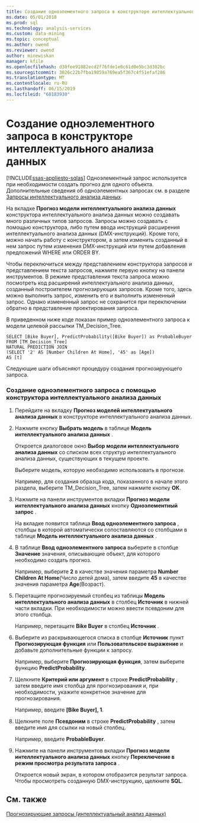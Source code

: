 ```yaml
---
title: Создание одноэлементного запроса в конструкторе интеллектуального анализа данных | Документация Майкрософт
ms.date: 05/01/2018
ms.prod: sql
ms.technology: analysis-services
ms.custom: data-mining
ms.topic: conceptual
ms.author: owend
ms.reviewer: owend
author: minewiskan
manager: kfile
ms.openlocfilehash: d30fee91882ecd2f76fde1e0c61d0e5bc3d302bc
ms.sourcegitcommit: 3026c22b7fba19059a769ea5f367c4f51efaf286
ms.translationtype: MT
ms.contentlocale: ru-RU
ms.lasthandoff: 06/15/2019
ms.locfileid: "68183930"
---
```

# <a name="create-a-singleton-query-in-the-data-mining-designer"></a>Создание одноэлементного запроса в конструкторе интеллектуального анализа данных
[!INCLUDE[ssas-appliesto-sqlas](../../includes/ssas-appliesto-sqlas.md)]
  Одноэлементный запрос используется при необходимости создать прогноз для одного объекта. Дополнительные сведения об одноэлементных запросах см. в разделе [Запросы интеллектуального анализа данных](../../analysis-services/data-mining/data-mining-queries.md).  
  
 На вкладке **Прогноз модели интеллектуального анализа данных** конструктора интеллектуального анализа данных можно создавать много различных типов запросов. Запросы можно создавать с помощью конструктора, либо путем ввода инструкций расширения интеллектуального анализа данных (DMX-инструкций). Кроме того, можно начать работу с конструктором, а затем изменить созданный в нем запрос путем изменения DMX-инструкций или путем добавления предложений WHERE или ORDER BY.  
  
 Чтобы переключиться между представлением конструктора запросов и представлением текста запросов, нажмите первую кнопку на панели инструментов. В режиме представления текста запроса можно посмотреть код расширений интеллектуального анализа данных, созданный построителем прогнозирующих запросов. Кроме того, здесь можно выполнить запрос, изменить его и выполнить измененный запрос. Однако измененный запрос не сохранится при переключении обратно в представление проектирования запроса.  
  
 В приведенном ниже коде показан пример одноэлементного запроса к модели целевой рассылки TM_Decision_Tree.  
  
```  
SELECT [Bike Buyer], PredictProbability([Bike Buyer]) as ProbableBuyer  
FROM [TM_Decision_Tree]  
NATURAL PREDICTION JOIN  
(SELECT '2' AS [Number Children At Home], '45' as [Age])  
AS [t]  
```  
  
 Следующие шаги объясняют процедуру создания прогнозирующего запроса.  
  
### <a name="to-create-a-singleton-query-by-using-the-data-mining-designer"></a>Создание одноэлементного запроса с помощью конструктора интеллектуального анализа данных  
  
1.  Перейдите на вкладку **Прогноз моделей интеллектуального анализа данных** в конструкторе интеллектуального анализа данных.  
  
2.  Нажмите кнопку **Выбрать модель** в таблице **Модель интеллектуального анализа данных** .  
  
     Откроется диалоговое окно **Выбор модели интеллектуального анализа данных** со списком всех структур интеллектуального анализа данных, существующих в текущем проекте.  
  
     Выберите модель, которую необходимо использовать в прогнозе.  
  
     Например, для создания образца кода, показанного в начале этого раздела, выберите TM_Decision_Tree, затем нажмите кнопку **ОК**.  
  
3.  Нажмите на панели инструментов вкладки **Прогноз модели интеллектуального анализа данных** кнопку **Одноэлементный запрос** .  
  
     На вкладке появится таблица **Ввод одноэлементного запроса** , столбцы в которой автоматически сопоставляются со столбцами в таблице **Модель интеллектуального анализа данных** .  
  
4.  В таблице **Ввод одноэлементного запроса** выберите в столбце **Значение** значения, описывающие объект, для которого необходимо создать прогноз.  
  
     Например, выберите **2** в качестве значения параметра **Number Children At Home**(Число детей дома), затем введите **45** в качестве значения параметра **Age**(Возраст).  
  
5.  Перетащите прогнозируемый столбец из таблицы **Модель интеллектуального анализа данных** в столбец **Источник** в нижней части вкладки. При необходимости можно ввести псевдоним для этого столбца.  
  
     Например, перетащите **Bike Buyer** в столбец **Источник** .  
  
6.  Выберите из раскрывающегося списка в столбце **Источник** пункт **Прогнозирующая функция** или **Пользовательское выражение** и добавьте дополнительные функции к запросу.  
  
     Например, выберите **Прогнозирующая функция**, затем выберите функцию **PredictProbability**.  
  
7.  Щелкните **Критерий или аргумент** в строке **PredictProbability** , затем введите имя столбца для прогнозирования и, при необходимости, укажите конкретное значение для прогнозирования.  
  
     Например, введите **[Bike Buyer], 1**.  
  
8.  Щелкните поле **Псевдоним** в строке **PredictProbability** , затем введите имя для ссылки на новый столбец.  
  
     Например, введите **ProbableBuyer**.  
  
9. Нажмите на панели инструментов вкладки **Прогноз модели интеллектуального анализа данных** кнопку **Переключение в режим просмотра результата запроса** .  
  
     Откроется новый экран, в котором отобразится результат запроса. Чтобы просмотреть созданную DMX-инструкцию, щелкните **SQL**.  
  
## <a name="see-also"></a>См. также  
 [Прогнозирующие запросы (интеллектуальный анализ данных)](../../analysis-services/data-mining/prediction-queries-data-mining.md)  
  
  
